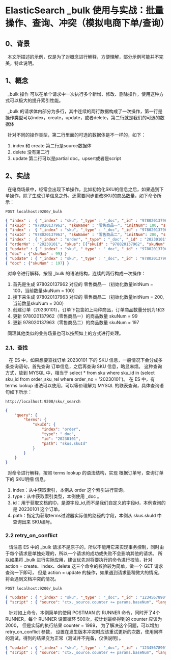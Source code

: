 # ElasticSearch _bulk 使用与实战：批量操作、查询、冲突（模拟电商下单/查询）

## 0、背景

&ensp;本文所描述的示例，仅是为了对概念进行解释，方便理解，部分示例可能并不完美，特此说明。

## 1、概念

&ensp;_bulk 操作 可以在单个请求中一次执行多个新增、修改、删除操作，使用这种方式可以极大的提升索引性能。

&ensp;_bulk 的请求体内部分为多行，其中连续的两行数据构成了一次操作，第一行是操作类型可以index，create，update，或者delete，第二行就是我们的可选的数据体

&ensp;针对不同的操作类型，第二行里面的可选的数据体是不一样的，如下：
1. index 和 create  第二行是source数据体
2. delete 没有第二行
3. update 第二行可以是partial doc，upsert或者是script

## 2、实战

&ensp;在电商场景中，经常会出现下单操作，比如初始化SKU的信息之后，如果遇到下单操作，除了生成订单信息之外，还需要同步更改SKU的商品数量，如下命令所示：
```
POST localhost:9200/_bulk
```
``` json
{ "index" :  { "_index" : "sku", "_type" : "_doc", "_id" : "978020137962" } }
{ "skuId" : "978020137962", "skuName" : "零售商品一", "initNum": 100, "skuNum" : 100 }
{ "index" :  { "_index" : "sku", "_type" : "_doc", "_id" : "978020137963" } }
{ "skuId" : "978020137963", "skuName" : "零售商品二", "initNum": 200, "skuNum" : 200 }
{ "index" :  { "_index" : "order", "_type" : "_doc", "_id" : "20230101" } }
{ "orderNo" : "20230101", "skus": [{"skuId" : "978020137962", "skuNum" : 1}, {"skuId" : "978020137963", "skuNum" : 3}] }
{ "update" : { "_index" : "sku", "_type" : "_doc", "_id" : "978020137962" } }
{ "doc" : {"skuNum" : 99} }
{ "update" : { "_index" : "sku", "_type" : "_doc", "_id" : "978020137963" } }
{ "doc" : {"skuNum" : 197} }

```
&ensp;对命令进行解释，按照 _bulk 的语法结构，连续的两行构成一次操作：
1. 首先是生成 978020137962 对应的 零售商品一（初始化数量initNum = 100，当前数量skuNum = 100）
2. 接下来生成 978020137963 对应的 零售商品二（初始化数量initNum = 200, 当前数量skuNum = 200）
3. 创建订单（20230101），订单下包含如上两种商品，订单商品数量分别为1和3
4. 更新 978020137962（零售商品一）的商品数量 skuNum = 99
4. 更新 978020137963（零售商品二）的商品数量 skuNum = 197

&ensp;同理其他类似的业务场景也可以按照如上的方式进行处理。

### 2.1、查找

&ensp; 在 ES 中，如果想要查找订单 20230101 下的 SKU 信息，一般情况下会分成多条查询语句，首先查询 订单信息，之后再查询 SKU 信息，略显麻烦。
这种查询方式，放到 MYSQL 中，相当于  select * from sku where sku_id in (select sku_id from order_sku_rel where order_no = '20230101')。
在 ES 中，有 terms lookup 语法可以使用，可以等价理解为 MYSQL 的联表查询，具体查询语句如下所示：
```
http://localhost:9200/sku/_search
```
``` json
{
    "query": {
        "terms": {
            "skuId": {
                "index": "order",
                "type": "_doc",
                "id": "20230101",
                "path": "skus.skuId"
            }
        }
    }
}
```
&ensp;对命令进行解释，按照 terms lookup 的语法结构，实现 根据订单号，查询订单下的 SKU明细 信息。
1. index：从中获取索引，本例从 order 这个索引进行查询。
2. type：从中获取索引类型，本例使用 _doc 。
3. id：用于获取文档的ID，是源字段_id,而不是我们自定义的字段id，本例查询的是 20230101 这个订单。
4. path：指定为获取terms过滤器实际值的路径的字段，本例从 skus.skuId 中查询出来 SKU编号。

### 2.2 retry_on_conflict

&ensp; 请注意 ES 中的 _bulk 请求不是原子的，所以不能用它来实现事务控制，同时由于每个请求是单独处理的，所以一个请求的成功或失败不会影响其他的请求。
所以如果将 _bulk 进行实际应用，建议优先对将要执行的命令进行校验，针对 action = create、index、delete 这三个命令的校验较为简单，做一个 GET 请求查询一下即可，
但是 action = update 的操作，如果遇到请求量稍微大的情况，将会遇到文档冲突的情况。
```
POST localhost:9200/_bulk
```
``` json
{ "update" : { "_index" : "sku", "_type" : "_doc", "_id" : "1234567890" } }
{ "script" : { "source": "ctx._source.counter += params.baseNum", "lang" : "painless", "params" : {"baseNum" : 1}}, "upsert" : {"counter" : 1}}

```
&ensp; 针对如上命令，本例简单的使用 POSTMAN 的 RUNNER 命令，同时开了4个RUNNER，每个 RUNNER 设置循环 500次，按计划最终得到的 counter 应该为 2000， 但是实际的执行结果 counter = 1989，
为了解决这个问题，可以增加 retry_on_conflict 参数， 设置在发生版本冲突时应该重试更新的次数，使用同样的测试，得到的结果变为正常（测试并不完备，仅供说明）。
``` json
{ "update" : { "_index" : "sku", "_type" : "_doc", "_id" : "1234567890" , "retry_on_conflict": 3} }
{ "script" : { "source": "ctx._source.counter += params.baseNum", "lang" : "painless", "params" : {"baseNum" : 1}}, "upsert" : {"counter" : 1}}

```

